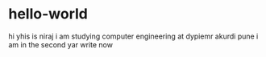 # hello-world
hi yhis is niraj
i am studying computer engineering at dypiemr akurdi pune
i am in the second yar write now
